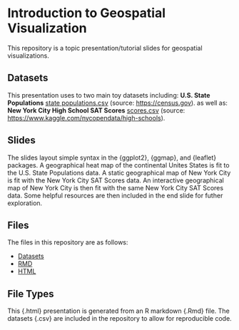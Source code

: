 Introduction to Geospatial Visualization
==============================

This repository is a topic presentation/tutorial slides for geospatial visualizations.


## Datasets
This presentation uses to two main toy datasets including:
**U.S. State Populations** [state populations.csv](https://github.com/statds/topic-presentation-tomkennon/blob/master/Datasets/state%20populations.csv) (source: https://census.gov).
as well as:
**New York City High School SAT Scores** [scores.csv](https://github.com/statds/topic-presentation-tomkennon/blob/master/Datasets/scores.csv) (source: https://www.kaggle.com/nycopendata/high-schools).

## Slides
The slides layout simple syntax in the {ggplot2}, {ggmap}, and {leaflet} packages.  A geographical heat map of the continental Unites States is fit to the U.S. State Populations data.  A static geographical map of New York City is fit with the New York City SAT Scores data.  An interactive geographical map of New York City is then fit with the same New York City SAT Scores data.  Some helpful resources are then included in the end slide for futher exploration.


## Files
The files in this repository are as follows:
- [Datasets](https://github.com/statds/topic-presentation-tomkennon/tree/master/Datasets)
- [RMD](https://github.com/statds/topic-presentation-tomkennon/blob/master/Introduction%20to%20Geospatial%20Visualizations.Rmd)
- [HTML](https://github.com/statds/topic-presentation-tomkennon/blob/master/Introduction_to_Geospatial_Visualizations.html)

## File Types
This {.html} presentation is generated from an R markdown {.Rmd} file.  The datasets {.csv} are included in the repository to allow for reproducible code.
